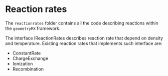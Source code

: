 # Reaction rates

The `reactionrates` folder contains all the code describing reactions within the `geometryMX` framework.

The interface IReactionRates describes reaction rate that depend on density and temperature.
Existing reaction rates that implements such interface are: 
- ConstantRate
- ChargeExchange
- Ionization
- Recombination